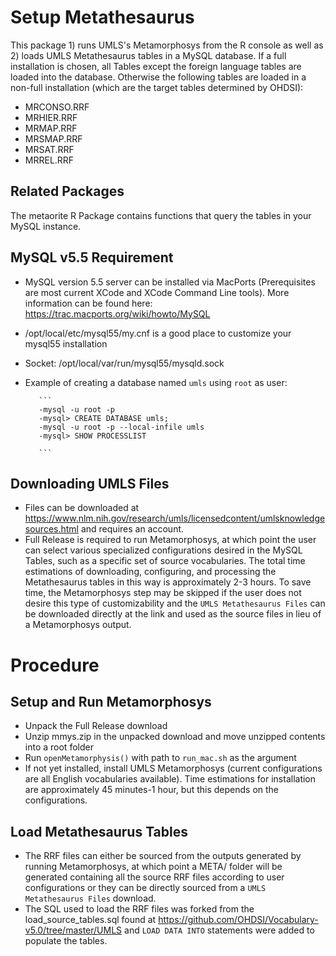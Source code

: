 # Setup Metathesaurus  
This package 1) runs UMLS's Metamorphosys from the R console as well as 2) loads UMLS Metathesaurus tables in a MySQL database. If a full installation is chosen, all Tables except the foreign language tables are loaded into the database. Otherwise the following tables are loaded in a non-full installation (which are the target tables determined by OHDSI):    
* MRCONSO.RRF
* MRHIER.RRF
* MRMAP.RRF
* MRSMAP.RRF
* MRSAT.RRF
* MRREL.RRF  

## Related Packages  
The metaorite R Package contains functions that query the tables in your MySQL instance.  

## MySQL v5.5 Requirement  
* MySQL version 5.5 server can be installed via MacPorts (Prerequisites are most current XCode and XCode Command Line tools). More information can be found here: https://trac.macports.org/wiki/howto/MySQL
* /opt/local/etc/mysql55/my.cnf is a good place to customize your mysql55 installation
* Socket: /opt/local/var/run/mysql55/mysqld.sock
* Example of creating a database named `umls` using `root` as user:  
  
         ```
         -mysql -u root -p  
         -mysql> CREATE DATABASE umls;  
         -mysql -u root -p --local-infile umls  
         -mysql> SHOW PROCESSLIST
         
         ```  
         
## Downloading UMLS Files   
* Files can be downloaded at https://www.nlm.nih.gov/research/umls/licensedcontent/umlsknowledgesources.html and requires an account.    
* Full Release is required to run Metamorphosys, at which point the user can select various specialized configurations desired in the MySQL Tables, such as a specific set of source vocabularies. The total time estimations of downloading, configuring, and processing the Metathesaurus tables in this way is approximately 2-3 hours. To save time, the Metamorphosys step may be skipped if the user does not desire this type of customizability and the `UMLS Metathesaurus Files` can be downloaded directly at the link and used as the source files in lieu of a Metamorphosys output.  

# Procedure  
## Setup and Run Metamorphosys  
* Unpack the Full Release download   
* Unzip mmys.zip in the unpacked download and move unzipped contents into a root folder  
* Run `openMetamorphysis()` with path to `run_mac.sh` as the argument  
* If not yet installed, install UMLS Metamorphosys (current configurations are all English vocabularies available). Time estimations for installation are approximately 45 minutes-1 hour, but this depends on the configurations.  

## Load Metathesaurus Tables  
* The RRF files can either be sourced from the outputs generated by running Metamorphosys, at which point a META/ folder will be generated containing all the source RRF files according to user configurations or they can be directly sourced from a `UMLS Metathesaurus Files` download.  
* The SQL used to load the RRF files was forked from the load_source_tables.sql found at https://github.com/OHDSI/Vocabulary-v5.0/tree/master/UMLS and `LOAD DATA INTO` statements were added to populate the tables.  

